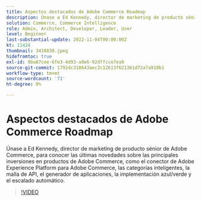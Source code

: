 ```yaml
---
title: Aspectos destacados de Adobe Commerce Roadmap
description: Únase a Ed Kennedy, director de marketing de producto sénior de Adobe Commerce, para conocer las últimas novedades sobre las principales inversiones en productos de Adobe Commerce
solution: Commerce, Commerce Intelligence
role: Admin, Architect, Developer, Leader, User
level: Beginner
last-substantial-update: 2022-11-04T00:00:00Z
kt: 11424
thumbnail: 3410838.jpeg
hidefromtoc: true
exl-id: 9ba87cee-6fe3-4d93-a9e6-92dffcce7ea9
source-git-commit: 1792dc318643aec2c12613f621361d72a7a918b1
workflow-type: tm+mt
source-wordcount: '71'
ht-degree: 0%

---
```


# Aspectos destacados de Adobe Commerce Roadmap

Únase a Ed Kennedy, director de marketing de producto sénior de Adobe Commerce, para conocer las últimas novedades sobre las principales inversiones en productos de Adobe Commerce, como el conector de Adobe Experience Platform para Adobe Commerce, las categorías inteligentes, la malla de API, el generador de aplicaciones, la implementación azul/verde y el escalado automático.

>[!VIDEO](https://video.tv.adobe.com/v/3410838/?quality=12&learn=on)
